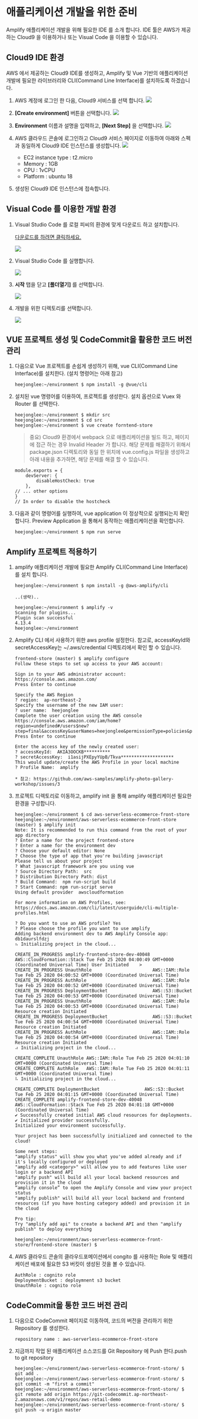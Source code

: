 # 애플리케이션 개발을 위한 준비

Amplify 애플리케이션 개발을 위해 필요한 IDE 를 소개 합니다. IDE 툴은 AWS가 제공 하는 Cloud9 을 이용하거나 또는 Visual Code 을 이용할 수 있습니다.

## Cloud9 IDE 환경 
AWS 에서 제공하는 Cloud9 IDE를 생성하고, Amplify 및 Vue 기반의 애플리케이션 개발에 필요한 라이브러리와 CLI(Command Line Interface)를 설치하도록 하겠습니다.

1. AWS 계정에 로그인 한 다음, Cloud9 서비스를 선택 합니다.
    <img src="./media/../../media/select_cloud9.png">

2. **[Create environment]** 버튼을 선택합니다.
    <img src="./media/../../media/click_environment.png">

3. **Environment** 이름과 설명을 입력하고, **[Next Step]** 을 선택합니다.
   <img src="./../media/input_envname_desc.png">

4. AWS 클라우드 콘솔에 로그인하고 Cloud9 서비스 페이지로 이동하여 아래와 스펙과 동일하게 Cloud9 IDE 인스턴스를 생성합니다.
    <img src="./../media/input_ide_spec.png">

    - EC2 instance type : t2.micro
    - Memory : 1GB
    - CPU : 1vCPU
    - Platform : ubuntu 18
 
5. 생성된 Cloud9 IDE 인스턴스에 접속합니다.


## Visual Code 를 이용한 개발 환경

1. Visual Studio Code 를 로컬 피씨의 환경에 맞게 다운로드 하고 설치합니다.
   
    <a href="https://code.visualstudio.com/download" arget="_blank">다운로드를 하려면 클릭하세요.</a>

    <img src="./media/../../media/downloadvs.png">

2. Visual Studio Code 를 실행합니다. 

    <img src="./media/../../media/excutevs.png">

3. **시작** 탭을 닫고 **[폴더열기]** 를 선택합니다.
   
   <img src="./media/../../media/openfolder.png">


4. 개발을 위한 디렉토리를 선택합니다.

   <img src="./media/../../media/selectworkdir.png">


## VUE 프로젝트 생성 및 CodeCommit을 활용한 코드 버전관리


1. 다음으로 Vue 프로젝트를 손쉽게 생성하기 위해, vue CLI(Command Line Interface)를 설치한다. (설치 명령어는 아래 참고)

    ```
    heejonglee:~/environment $ npm install -g @vue/cli
    ```

2. 설치된 vue 명령어를 이용하여, 프로젝트를 생성한다. 설치 옵션으로 Vuex 와 Router 를 선택한다.

    ```
    heejonglee:~/environment $ mkdir src
    heejonglee:~/environment $ cd src
    heejonglee:~/environment $ vue create forntend-store 
    ```


    > 중요) Cloud9 환경에서 webpack 으로 애플리케이션을 빌드 하고, 페이지에 접근 하는 경우  Invalid Header 가 합니다. 해당 문제를 해결하기 위해서 package.json 디렉토리와 동일 한 위치에 vue.config.js 파일을 생성하고 아래 내용을 추가하면, 해당 문제를 해결 할 수 있습니다.

    ```
    module.exports = {
        devServer: {
            disableHostCheck: true
        },
    // ... other options
    }
    // In order to disable the hostcheck
    ```

4.  다음과 같이 명령어를 실행하여, vue application 이 정상적으로 실행되는지 확인합니다. Preview Application 을 통해서 동작하는 애플리케이션을 확인합니다.

    ```
    heejonglee:~/environment $ npm run serve 
    ```

## Amplify 프로젝트 적용하기

1. amplify 애플리케이션 개발에 필요한 Amplify CLI(Command Line Interface)를 설치 합니다.
    ```
    heejonglee:~/environment $ npm install -g @aws-amplify/cli
    
    ..(생략)..

    heejonglee:~/environment $ amplify -v
    Scanning for plugins...
    Plugin scan successful
    4.13.4
    heejonglee:~/environment 
    ```

2. Amplify CLI 에서 사용하기 위한 aws profile 설정한다. 참고로, accessKeyId와 secretAccessKey는 ~/.aws/credential 디렉토리에서 확인 할 수 있습니다.

    ```    
    frontend-store (master) $ amplify configure
    Follow these steps to set up access to your AWS account:
    
    Sign in to your AWS administrator account:
    https://console.aws.amazon.com/
    Press Enter to continue
    
    Specify the AWS Region
    ? region:  ap-northeast-2
    Specify the username of the new IAM user:
    ? user name:  heejonglee
    Complete the user creation using the AWS console
    https://console.aws.amazon.com/iam/home?region=undefined#/users$new?step=final&accessKey&userNames=heejonglee&permissionType=policies&policies=arn:aws:iam::aws:policy%2FAdministratorAccess
    Press Enter to continue
    
    Enter the access key of the newly created user:
    ? accessKeyId:  AKIA3OOCKB**********
    ? secretAccessKey:  i1asijPXEpyYUpB/Tkva********************
    This would update/create the AWS Profile in your local machine
    ? Profile Name:  amplify
    
    * 참고: https://github.com/aws-samples/amplify-photo-gallery-workshop/issues/3
     ```
 
3. 프로젝트 디렉토리로 이동하고, amplify init 을 통해 amplify 애플리케이션 필요한 환경을 구성합니다.
    ```
    heejonglee:~/environment $ cd aws-serverless-ecommerce-front-store 
    heejonglee:~/environment/aws-serverless-ecommerce-front-store (master) $ amplify init
    Note: It is recommended to run this command from the root of your app directory
    ? Enter a name for the project frontend-store
    ? Enter a name for the environment dev
    ? Choose your default editor: None
    ? Choose the type of app that you're building javascript
    Please tell us about your project
    ? What javascript framework are you using vue
    ? Source Directory Path:  src
    ? Distribution Directory Path: dist
    ? Build Command:  npm run-script build
    ? Start Command: npm run-script serve
    Using default provider  awscloudformation
    
    For more information on AWS Profiles, see:
    https://docs.aws.amazon.com/cli/latest/userguide/cli-multiple-profiles.html
    
    ? Do you want to use an AWS profile? Yes
    ? Please choose the profile you want to use amplify
    Adding backend environment dev to AWS Amplify Console app: db1daurslfdzj
    ⠦ Initializing project in the cloud...
    
    CREATE_IN_PROGRESS amplify-frontend-store-dev-40048 AWS::CloudFormation::Stack Tue Feb 25 2020 04:00:49 GMT+0000 (Coordinated Universal Time) User Initiated    >         
    CREATE_IN_PROGRESS UnauthRole                       AWS::IAM::Role             Tue Feb 25 2020 04:00:52 GMT+0000 (Coordinated Universal Time)                            
    CREATE_IN_PROGRESS AuthRole                         AWS::IAM::Role             Tue Feb 25 2020 04:00:52 GMT+0000 (Coordinated Universal Time)                            
    CREATE_IN_PROGRESS DeploymentBucket                 AWS::S3::Bucket            Tue Feb 25 2020 04:00:53 GMT+0000 (Coordinated Universal Time)                            
    CREATE_IN_PROGRESS UnauthRole                       AWS::IAM::Role             Tue Feb 25 2020 04:00:53 GMT+0000 (Coordinated Universal Time) Resource creation Initiated
    CREATE_IN_PROGRESS DeploymentBucket                 AWS::S3::Bucket            Tue Feb 25 2020 04:00:54 GMT+0000 (Coordinated Universal Time) Resource creation Initiated
    CREATE_IN_PROGRESS AuthRole                         AWS::IAM::Role             Tue Feb 25 2020 04:00:54 GMT+0000 (Coordinated Universal Time) Resource creation Initiated
    ⠴ Initializing project in the cloud...
    
    CREATE_COMPLETE UnauthRole AWS::IAM::Role Tue Feb 25 2020 04:01:10 GMT+0000 (Coordinated Universal Time) 
    CREATE_COMPLETE AuthRole   AWS::IAM::Role Tue Feb 25 2020 04:01:11 GMT+0000 (Coordinated Universal Time) 
    ⠧ Initializing project in the cloud...
    
    CREATE_COMPLETE DeploymentBucket                 AWS::S3::Bucket            Tue Feb 25 2020 04:01:15 GMT+0000 (Coordinated Universal Time) 
    CREATE_COMPLETE amplify-frontend-store-dev-40048 AWS::CloudFormation::Stack Tue Feb 25 2020 04:01:18 GMT+0000 (Coordinated Universal Time) 
    ✔ Successfully created initial AWS cloud resources for deployments.
    ✔ Initialized provider successfully.
    Initialized your environment successfully.
    
    Your project has been successfully initialized and connected to the cloud!
    
    Some next steps:
    "amplify status" will show you what you've added already and if it's locally configured or deployed
    "amplify add <category>" will allow you to add features like user login or a backend API
    "amplify push" will build all your local backend resources and provision it in the cloud
    “amplify console” to open the Amplify Console and view your project status
    "amplify publish" will build all your local backend and frontend resources (if you have hosting category added) and provision it in the cloud
    
    Pro tip:
    Try "amplify add api" to create a backend API and then "amplify publish" to deploy everything
    
    heejonglee:~/environment/aws-serverless-ecommerce-front-store/frontend-store (master) $ 
    ```

4. AWS 클라우드 콘솔의 클라우드포메이션에서 congito 를 사용하는 Role 및 애플리케이션 배포에 필요한 S3 버킷이 생성된 것을 볼 수 있습니다.

    ```
    AuthRole : cognito role
    DeploymentBucket : deploymnent s3 bucket
    UnauthRole : cognito role
    ```
 

## CodeCommit을 통한 코드 버전 관리

1. 다음으로 CodeCommit 페이지로 이동하여, 코드의 버전을 관리하기 위한 Repository 를 생성한다.

   ```
   repository name : aws-serverless-ecommerce-front-store
   ```

2. 지금까지 작업 된 애플리케이션 소스코드를 Git Repository 에 Push 한다.push to git repository

    ```
    heejonglee:~/environment/aws-serverless-ecommerce-front-store/ $ git add .
    heejonglee:~/environment/aws-serverless-ecommerce-front-store/ $ git commit -m "first a commit"
    heejonglee:~/environment/aws-serverless-ecommerce-front-store/ $ git remote add origin https://git-codecommit.ap-northeast-2.amazonaws.com/v1/repos/aws-retail-demo
    heejonglee:~/environment/aws-serverless-ecommerce-front-store/ $ git push -u origin master
    ```
